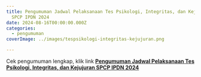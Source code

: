 ```yaml
---
title: Pengumuman Jadwal Pelaksanaan Tes Psikologi, Integritas, dan Kejujuran
  SPCP IPDN 2024
date: 2024-08-16T00:00:00.000Z
categories:
  - pengumuman
coverImage: ../images/tespsikologi-integritas-kejujuran.png

---
```


Cek pengumuman lengkap, klik link **[Pengumuman Jadwal Pelaksanaan Tes Psikologi, Integritas, dan Kejujuran SPCP IPDN 2024](https://bkd.nttprov.go.id/web/wp-content/uploads/2024/08/Pengumuman-Jadwal-Pelaksanaan-Tes-Psikologi-Integritas-dan-Kejujuran-SPCP-IPDN-2024.pdf)**
